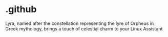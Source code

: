 # .github
Lyra, named after the constellation representing the lyre of Orpheus in Greek mythology, brings a touch of celestial charm to your Linux Assistant
